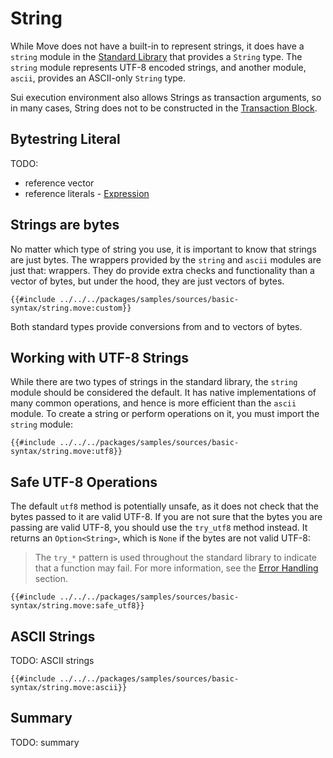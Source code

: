 # String

While Move does not have a built-in to represent strings, it does have a `string` module in the [Standard Library](./standard-library.md) that provides a `String` type. The `string` module represents UTF-8 encoded strings, and another module, `ascii`, provides an ASCII-only `String` type.

Sui execution environment also allows Strings as transaction arguments, so in many cases, String does not to be constructed in the [Transaction Block](./../concepts/what-is-a-transaction.md).

## Bytestring Literal

TODO:
- reference vector
- reference literals - [Expression](./expression.md#literals)


## Strings are bytes

No matter which type of string you use, it is important to know that strings are just bytes. The wrappers provided by the `string` and `ascii` modules are just that: wrappers. They do provide extra checks and functionality than a vector of bytes, but under the hood, they are just vectors of bytes.

```move
{{#include ../../../packages/samples/sources/basic-syntax/string.move:custom}}
```

Both standard types provide conversions from and to vectors of bytes.

## Working with UTF-8 Strings

While there are two types of strings in the standard library, the `string` module should be considered the default. It has native implementations of many common operations, and hence is more efficient than the `ascii` module. To create a string or perform operations on it, you must import the `string` module:

```move
{{#include ../../../packages/samples/sources/basic-syntax/string.move:utf8}}
```

## Safe UTF-8 Operations

The default `utf8` method is potentially unsafe, as it does not check that the bytes passed to it are valid UTF-8. If you are not sure that the bytes you are passing are valid UTF-8, you should use the `try_utf8` method instead. It returns an `Option<String>`, which is `None` if the bytes are not valid UTF-8:

> The `try_*` pattern is used throughout the standard library to indicate that a function may fail. For more information, see the [Error Handling](./error-handling.md) section.

```move
{{#include ../../../packages/samples/sources/basic-syntax/string.move:safe_utf8}}
```

## ASCII Strings

TODO: ASCII strings

```move
{{#include ../../../packages/samples/sources/basic-syntax/string.move:ascii}}
```

## Summary

TODO: summary
